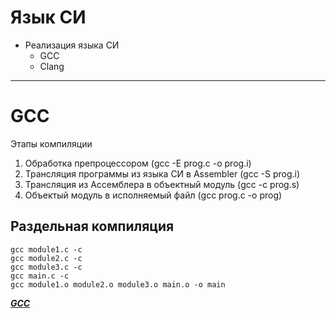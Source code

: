 # Язык СИ

- Реализация языка СИ
    - GCC
    - Clang
---

# GCC

Этапы компиляции

1. Обработка препроцессором (gcc -E prog.c -o prog.i)
2. Трансляция программы из языка СИ в Assembler (gcc -S prog.i)
3. Трансляция из Ассемблера в объектный модуль (gcc -c prog.s)
4. Объектый модуль в исполняемый файл (gcc prog.c -o prog)


## Раздельная компиляция

```
gcc module1.c -c
gcc module2.c -c
gcc module3.c -c
gcc main.c -c
gcc module1.o module2.o module3.o main.o -o main
```

[***GCC***](https://gcc.gnu.org/onlinedocs/gccint/)
